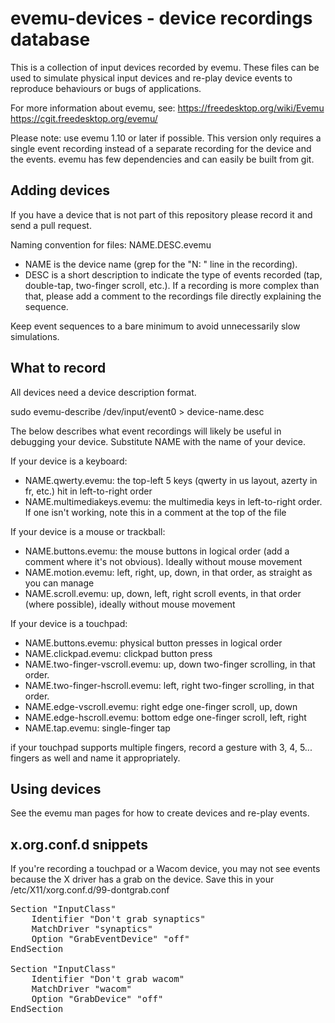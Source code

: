 evemu-devices - device recordings database
==========================================

This is a collection of input devices recorded by evemu. These files can be
used to simulate physical input devices and re-play device events to
reproduce behaviours or bugs of applications.

For more information about evemu, see:
https://freedesktop.org/wiki/Evemu
https://cgit.freedesktop.org/evemu/

Please note: use evemu 1.10 or later if possible. This version only requires
a single event recording instead of a separate recording for the device and
the events. evemu has few dependencies and can easily be built from git.

Adding devices
--------------
If you have a device that is not part of this repository please record it
and send a pull request.

Naming convention for files: NAME.DESC.evemu

* NAME is the device name (grep for the "N: " line in the recording).
* DESC is a short description to indicate the type of events recorded (tap, double-tap, two-finger scroll, etc.). If a recording is more complex than that, please add a comment to the recordings file directly explaining the sequence.

Keep event sequences to a bare minimum to avoid unnecessarily slow simulations.

What to record
--------------
All devices need a device description format.

   sudo evemu-describe /dev/input/event0 > device-name.desc

The below describes what event recordings will likely be useful in debugging
your device. Substitute NAME with the name of your device.

If your device is a keyboard:
* NAME.qwerty.evemu: the top-left 5 keys (qwerty in us layout, azerty in fr, etc.) hit in left-to-right order
* NAME.multimediakeys.evemu: the multimedia keys in left-to-right order. If one isn't working, note this in a comment at the top of the file

If your device is a mouse or trackball:
* NAME.buttons.evemu: the mouse buttons in logical order (add a comment where it's not obvious). Ideally without mouse movement
* NAME.motion.evemu: left, right, up, down, in that order, as straight as you can manage
* NAME.scroll.evemu: up, down, left, right scroll events, in that order (where possible), ideally without mouse movement

If your device is a touchpad:
* NAME.buttons.evemu: physical button presses in logical order
* NAME.clickpad.evemu: clickpad button press
* NAME.two-finger-vscroll.evemu: up, down two-finger scrolling, in that order.
* NAME.two-finger-hscroll.evemu: left, right two-finger scrolling, in that order.
* NAME.edge-vscroll.evemu: right edge one-finger scroll, up, down
* NAME.edge-hscroll.evemu: bottom edge one-finger scroll, left, right
* NAME.tap.evemu: single-finger tap

if your touchpad supports multiple fingers, record a gesture with 3, 4, 5...
fingers as well and name it appropriately.

Using devices
-------------
See the evemu man pages for how to create devices and re-play events.

x.org.conf.d snippets
---------------------
If you're recording a touchpad or a Wacom device, you may not see events
because the X driver has a grab on the device.
Save this in your /etc/X11/xorg.conf.d/99-dontgrab.conf
<pre>
Section "InputClass"
	Identifier "Don't grab synaptics"
	MatchDriver "synaptics"
	Option "GrabEventDevice" "off"
EndSection

Section "InputClass"
	Identifier "Don't grab wacom"
	MatchDriver "wacom"
	Option "GrabDevice" "off"
EndSection
</pre>

